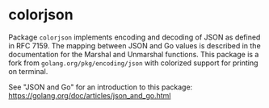 # colorjson

Package `colorjson` implements encoding and decoding of JSON as defined in RFC 7159. The mapping between JSON and Go values is described in the documentation for the Marshal and Unmarshal functions. This package is a fork from `golang.org/pkg/encoding/json` with colorized support for printing on terminal.

See "JSON and Go" for an introduction to this package: https://golang.org/doc/articles/json_and_go.html
